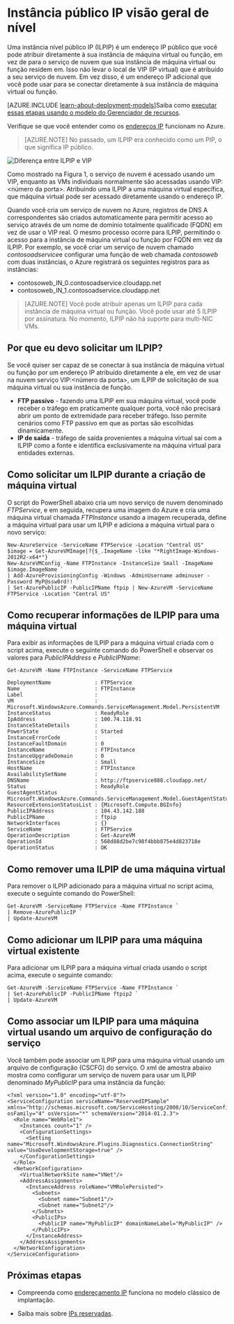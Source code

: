 <properties 
   pageTitle="Instância nível IP público (ILPIP) | Microsoft Azure"
   description="Compreendendo ILPIP (PIP) e como gerenciá-los"
   services="virtual-network"
   documentationCenter="na"
   authors="jimdial"
   manager="carmonm"
   editor="tysonn" />
<tags 
   ms.service="virtual-network"
   ms.devlang="na"
   ms.topic="article"
   ms.tgt_pltfrm="na"
   ms.workload="infrastructure-services"
   ms.date="02/10/2016"
   ms.author="jdial" />

# <a name="instance-level-public-ip-overview"></a>Instância público IP visão geral de nível
Uma instância nível público IP (ILPIP) é um endereço IP público que você pode atribuir diretamente à sua instância de máquina virtual ou função, em vez de para o serviço de nuvem que sua instância de máquina virtual ou função residem em. Isso não levar o local de VIP (IP virtual) que é atribuído a seu serviço de nuvem. Em vez disso, é um endereço IP adicional que você pode usar para se conectar diretamente à sua instância de máquina virtual ou função.

[AZURE.INCLUDE [learn-about-deployment-models](../../includes/learn-about-deployment-models-classic-include.md)]Saiba como [executar essas etapas usando o modelo do Gerenciador de recursos](virtual-network-ip-addresses-overview-arm.md). 

Verifique se que você entender como os [endereços IP](virtual-network-ip-addresses-overview-classic.md) funcionam no Azure.

>[AZURE.NOTE] No passado, um ILPIP era conhecido como um PIP, o que significa IP público. 

![Diferença entre ILPIP e VIP](./media/virtual-networks-instance-level-public-ip/Figure1.png)

Como mostrado na Figura 1, o serviço de nuvem é acessado usando um VIP, enquanto as VMs individuais normalmente são acessadas usando VIP:&lt;número da porta&gt;. Atribuindo uma ILPIP a uma máquina virtual específica, que máquina virtual pode ser acessado diretamente usando o endereço IP.

Quando você cria um serviço de nuvem no Azure, registros de DNS A correspondentes são criados automaticamente para permitir acesso ao serviço através de um nome de domínio totalmente qualificado (FQDN) em vez de usar o VIP real. O mesmo processo ocorre para ILPIP, permitindo o acesso para a instância de máquina virtual ou função por FQDN em vez da ILPIP. Por exemplo, se você criar um serviço de nuvem chamado *contosoadservice*e configurar uma função de web chamada *contosoweb* com duas instâncias, o Azure registrará os seguintes registros para as instâncias:

- contosoweb\_IN_0.contosoadservice.cloudapp.net
- contosoweb\_IN_1.contosoadservice.cloudapp.net 

>[AZURE.NOTE] Você pode atribuir apenas um ILPIP para cada instância de máquina virtual ou função. Você pode usar até 5 ILPIP por assinatura. No momento, ILPIP não há suporte para multi-NIC VMs.

## <a name="why-should-i-request-an-ilpip"></a>Por que eu devo solicitar um ILPIP?
Se você quiser ser capaz de se conectar à sua instância de máquina virtual ou função por um endereço IP atribuído diretamente a ele, em vez de usar na nuvem serviço VIP:&lt;número da porta&gt;, um ILPIP de solicitação de sua máquina virtual ou sua instância de função.
- **FTP passivo** - fazendo uma ILPIP em sua máquina virtual, você pode receber o tráfego em praticamente qualquer porta, você não precisará abrir um ponto de extremidade para receber tráfego. Isso permite cenários como FTP passivo em que as portas são escolhidas dinamicamente.
- **IP de saída** - tráfego de saída provenientes a máquina virtual sai com a ILPIP como a fonte e identifica exclusivamente na máquina virtual para entidades externas.

## <a name="how-to-request-an-ilpip-during-vm-creation"></a>Como solicitar um ILPIP durante a criação de máquina virtual
O script do PowerShell abaixo cria um novo serviço de nuvem denominado *FTPService*, e em seguida, recupera uma imagem do Azure e cria uma máquina virtual chamada *FTPInstance* usando a imagem recuperada, define a máquina virtual para usar um ILPIP e adiciona a máquina virtual para o novo serviço:

    New-AzureService -ServiceName FTPService -Location "Central US"
    $image = Get-AzureVMImage|?{$_.ImageName -like "*RightImage-Windows-2012R2-x64*"}
    New-AzureVMConfig -Name FTPInstance -InstanceSize Small -ImageName $image.ImageName `
  	| Add-AzureProvisioningConfig -Windows -AdminUsername adminuser -Password MyP@ssw0rd!! `
  	| Set-AzurePublicIP -PublicIPName ftpip | New-AzureVM -ServiceName FTPService -Location "Central US"

## <a name="how-to-retrieve-ilpip-information-for-a-vm"></a>Como recuperar informações de ILPIP para uma máquina virtual
Para exibir as informações de ILPIP para a máquina virtual criada com o script acima, execute o seguinte comando do PowerShell e observar os valores para *PublicIPAddress* e *PublicIPName*:

    Get-AzureVM -Name FTPInstance -ServiceName FTPService

    DeploymentName              : FTPService
    Name                        : FTPInstance
    Label                       : 
    VM                          : Microsoft.WindowsAzure.Commands.ServiceManagement.Model.PersistentVM
    InstanceStatus              : ReadyRole
    IpAddress                   : 100.74.118.91
    InstanceStateDetails        : 
    PowerState                  : Started
    InstanceErrorCode           : 
    InstanceFaultDomain         : 0
    InstanceName                : FTPInstance
    InstanceUpgradeDomain       : 0
    InstanceSize                : Small
    HostName                    : FTPInstance
    AvailabilitySetName         : 
    DNSName                     : http://ftpservice888.cloudapp.net/
    Status                      : ReadyRole
    GuestAgentStatus            : Microsoft.WindowsAzure.Commands.ServiceManagement.Model.GuestAgentStatus
    ResourceExtensionStatusList : {Microsoft.Compute.BGInfo}
    PublicIPAddress             : 104.43.142.188
    PublicIPName                : ftpip
    NetworkInterfaces           : {}
    ServiceName                 : FTPService
    OperationDescription        : Get-AzureVM
    OperationId                 : 568d88d2be7c98f4bbb875e4d823718e
    OperationStatus             : OK

## <a name="how-to-remove-an-ilpip-from-a-vm"></a>Como remover uma ILPIP de uma máquina virtual
Para remover o ILPIP adicionado para a máquina virtual no script acima, execute o seguinte comando do PowerShell:
    
    Get-AzureVM -ServiceName FTPService -Name FTPInstance `
  	| Remove-AzurePublicIP `
  	| Update-AzureVM

## <a name="how-to-add-an-ilpip-to-an-existing-vm"></a>Como adicionar um ILPIP para uma máquina virtual existente
Para adicionar um ILPIP para a máquina virtual criada usando o script acima, execute o seguinte comando:

    Get-AzureVM -ServiceName FTPService -Name FTPInstance `
  	| Set-AzurePublicIP -PublicIPName ftpip2 `
  	| Update-AzureVM

## <a name="how-to-associate-an-ilpip-to-a-vm-by-using-a-service-configuration-file"></a>Como associar um ILPIP para uma máquina virtual usando um arquivo de configuração do serviço
Você também pode associar um ILPIP para uma máquina virtual usando um arquivo de configuração (CSCFG) do serviço. O xml de amostra abaixo mostra como configurar um serviço de nuvem para usar um ILPIP denominado *MyPublicIP* para uma instância da função: 
    
    <?xml version="1.0" encoding="utf-8"?>
    <ServiceConfiguration serviceName="ReservedIPSample" xmlns="http://schemas.microsoft.com/ServiceHosting/2008/10/ServiceConfiguration" osFamily="4" osVersion="*" schemaVersion="2014-01.2.3">
      <Role name="WebRole1">
        <Instances count="1" />
        <ConfigurationSettings>
          <Setting name="Microsoft.WindowsAzure.Plugins.Diagnostics.ConnectionString" value="UseDevelopmentStorage=true" />
        </ConfigurationSettings>
      </Role>
      <NetworkConfiguration>
        <VirtualNetworkSite name="VNet"/>
        <AddressAssignments>
          <InstanceAddress roleName="VMRolePersisted">
            <Subnets>
              <Subnet name="Subnet1"/>
              <Subnet name="Subnet2"/>
            </Subnets>
            <PublicIPs>
              <PublicIP name="MyPublicIP" domainNameLabel="MyPublicIP" />
            </PublicIPs>
          </InstanceAddress>
        </AddressAssignments>
      </NetworkConfiguration>
    </ServiceConfiguration>

## <a name="next-steps"></a>Próximas etapas

- Compreenda como [endereçamento IP](virtual-network-ip-addresses-overview-classic.md) funciona no modelo clássico de implantação.

- Saiba mais sobre [IPs reservadas](virtual-networks-reserved-public-ip.md).
 